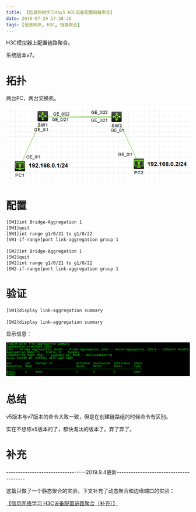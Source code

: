 ```yaml
---
title: 【信息网络学习day5 H3C设备配置链路聚合】
date: 2019-07-29 17:38:26
tags: [信息网络, H3C, 链路聚合]
---
```


H3C模拟器上配置链路聚合。

系统版本v7。

<!-- more -->

# 拓扑

两台PC，两台交换机。

![](./1016/1.PNG)

# 配置

```
[SW1]int Bridge-Aggregation 1
[SW1]quit
[SW1]int range g1/0/21 to g1/0/22
[SW1-if-range]port link-aggregation group 1

[SW2]int Bridge-Aggregation 1
[SW2]quit
[SW2]int range g1/0/21 to g1/0/22
[SW2-if-range]port link-aggregation group 1
```

# 验证

```
[SW1]display link-aggregation summary

[SW2]display link-aggregation summary
```

显示信息：

![](./1016/2.PNG)


# 总结

v5版本与v7版本的命令大致一致，但是在创建链路组的时候命令有区别。

实在不想练v5版本的了，都快淘汰的版本了。弃了弃了。

# 补充

----------------------------------2019.9.4更新---------------------------------------

这篇只做了一个静态聚合的实验，下文补充了动态聚合和边缘端口的实验：

[【信息网络学习 H3C设备配置链路聚合（补充）】](http://gaoteng17.xyz/1038/)